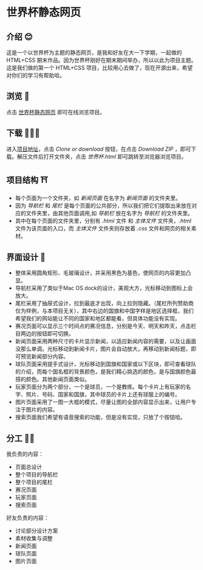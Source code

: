 # 世界杯静态网页
## 介绍 😊
这是一个以世界杯为主题的静态网页，是我和好友在大一下学期，一起做的 HTML+CSS 期末作品。因为世界杯刚好在期末期间举办，所以以此为项目主题。这是我们做的第一个 HTML+CSS 项目，比较用心去做了，现在开源出来，希望对你们的学习有帮助哈。

## 浏览 👀
点击 [世界杯静态网页](https://www.wisyoong.com/world-cup/%E4%B8%96%E7%95%8C%E6%9D%AF.html) 即可在线浏览项目。
## 下载 🧑🏻‍💻
进入[项目地址](https://github.com/wisyoong/world-cup.github.io)，点击 *Clone or download* 按钮，在点击 *Download ZIP* ，即可下载。解压文件后打开文件夹，点击 *世界杯.html* 即可跳转至浏览器浏览项目。

## 项目结构 ⛩
* 每个页面为一个文件夹，如 *新闻页面* 在名字为 *新闻页面* 的文件夹里。
* 因为 *导航栏* 和 *尾栏* 是每个页面的公共部分，所以我们把它们提取出来放在对应的文件夹里，由其他页面调用,如 *导航栏* 放在名字为 *导航栏* 的文件夹里。
* 其中在每个页面的文件夹里，分别有 *.html* 文件 和 *主体文件* 文件夹，*.html* 文件为该页面的入口，而 *主体文件* 文件夹则存放着 *.css* 文件和网页的相关素材。

## 界面设计 🎨
- 整体采用圆角矩形、毛玻璃设计，并采用黑色为基色，使网页的内容更加凸显。
- 导航栏采用了类似于Mac OS dock的设计，美观大方，光标移动到图标上会放大。
- 尾栏采用了抽屉式设计，拉到最底才出现，向上拉则隐藏。（尾栏所列赞助商仅为样例，与本项目无关），其中右边的国旗和中国字样是地区选择框，我们希望我们的网站能让不同的国家和地区都能看，但具体功能没有实现。
- 赛况页面可以显示三个时间点的赛况信息，分别是今天、明天和昨天，点击栏目两边的按钮即可切换。
- 新闻页面采用两种尺寸的卡片显示新闻，以适应新闻内容的需要，以及让画面没那么单调。光标移动到新闻卡片，图片会自动放大，再移动到新闻标题，即可预览新闻部分内容。
- 球队页面采用提手式设计，光标移动到国旗和国家或以下区块，即可查看球队的介绍，而每个国名框的背景颜色，是我们精心挑选的颜色，是与国旗颜色最搭的颜色。其他新闻页面类似。
- 玩家页面分为两个部分，一个是球员，一个是教练。每个卡片上有玩家的名字、照片、号码、国家和国旗，其中球员的卡片上还有球服上的编号。
- 图片页面采用了一图一大框的模式，尽量让图的全部内容显示出来，让用户专注于图片的内容。
- 搜索页面我们希望有语音搜索的功能，但是没有实现，只放了个按钮哈。

## 分工 👬🏻
我负责的内容：
* 页面总设计
* 整个项目的导航栏
* 整个项目的尾栏
* 赛况页面
* 玩家页面
* 搜索页面
 
好友负责的内容：
* 讨论部分设计方案
* 素材收集与调整
* 新闻页面
* 球队页面
* 图片页面
